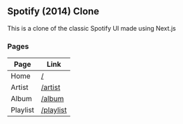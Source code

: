 ## Spotify (2014) Clone

This is a clone of the classic Spotify UI made using Next.js

### Pages

| Page     | Link                                                       |
| -------- | ---------------------------------------------------------- |
| Home     | [/](https://old-spotify-clone.vercel.app)                  |
| Artist   | [/artist](https://old-spotify-clone.vercel.app/artist)     |
| Album    | [/album](https://old-spotify-clone.vercel.app/album)       |
| Playlist | [/playlist](https://old-spotify-clone.vercel.app/playlist) |
